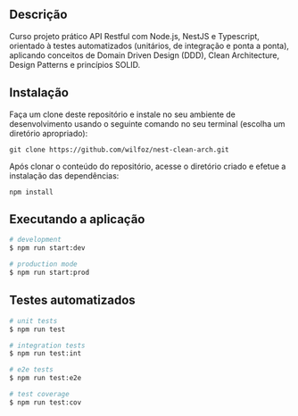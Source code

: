 ## Descrição

Curso projeto prático API Restful com Node.js, NestJS e Typescript, orientado à testes automatizados (unitários, de integração e ponta a ponta), aplicando conceitos de Domain Driven Design (DDD), Clean Architecture, Design Patterns e princípios SOLID.

## Instalação

Faça um clone deste repositório e instale no seu ambiente de desenvolvimento usando o seguinte comando no seu terminal (escolha um diretório apropriado):

```shell
git clone https://github.com/wilfoz/nest-clean-arch.git
```

Após clonar o conteúdo do repositório, acesse o diretório criado e efetue a instalação das dependências:

```shell
npm install
```

## Executando a aplicação

```bash
# development
$ npm run start:dev

# production mode
$ npm run start:prod
```

## Testes automatizados

```bash
# unit tests
$ npm run test

# integration tests
$ npm run test:int

# e2e tests
$ npm run test:e2e

# test coverage
$ npm run test:cov
```

